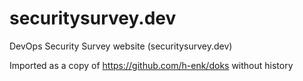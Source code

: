 # securitysurvey.dev
DevOps Security Survey website (securitysurvey.dev)

Imported as a copy of https://github.com/h-enk/doks without history